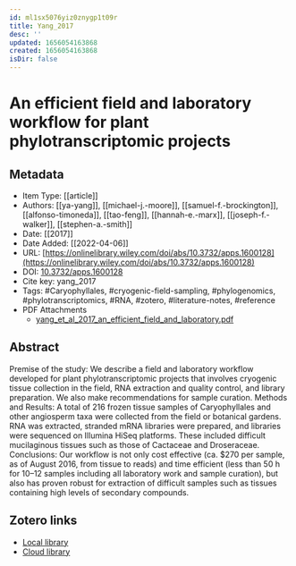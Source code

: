 ```yaml
---
id: ml1sx5076yiz0znygp1t09r
title: Yang_2017
desc: ''
updated: 1656054163868
created: 1656054163868
isDir: false
---
```

# An efficient field and laboratory workflow for plant phylotranscriptomic projects

## Metadata

* Item Type: [[article]]
* Authors: [[ya-yang]], [[michael-j.-moore]], [[samuel-f.-brockington]], [[alfonso-timoneda]], [[tao-feng]], [[hannah-e.-marx]], [[joseph-f.-walker]], [[stephen-a.-smith]]
* Date: [[2017]]
* Date Added: [[2022-04-06]]
* URL: [https://onlinelibrary.wiley.com/doi/abs/10.3732/apps.1600128](https://onlinelibrary.wiley.com/doi/abs/10.3732/apps.1600128)
* DOI: [10.3732/apps.1600128](https://doi.org/10.3732/apps.1600128)
* Cite key: yang_2017
* Tags: #Caryophyllales, #cryogenic-field-sampling, #phylogenomics, #phylotranscriptomics, #RNA, #zotero, #literature-notes, #reference
* PDF Attachments
	- [yang_et_al_2017_an_efficient_field_and_laboratory.pdf](zotero://open-pdf/library/items/3RFSXU2I)

## Abstract

Premise of the study: We describe a field and laboratory workflow developed for plant phylotranscriptomic projects that involves cryogenic tissue collection in the field, RNA extraction and quality control, and library preparation. We also make recommendations for sample curation. Methods and Results: A total of 216 frozen tissue samples of Caryophyllales and other angiosperm taxa were collected from the field or botanical gardens. RNA was extracted, stranded mRNA libraries were prepared, and libraries were sequenced on Illumina HiSeq platforms. These included difficult mucilaginous tissues such as those of Cactaceae and Droseraceae. Conclusions: Our workflow is not only cost effective (ca. $270 per sample, as of August 2016, from tissue to reads) and time efficient (less than 50 h for 10–12 samples including all laboratory work and sample curation), but also has proven robust for extraction of difficult samples such as tissues containing high levels of secondary compounds.


##  Zotero links
* [Local library](zotero://select/items/3_JTB4Z36K)
* [Cloud library](http://zotero.org/groups/4613367/items/JTB4Z36K)

